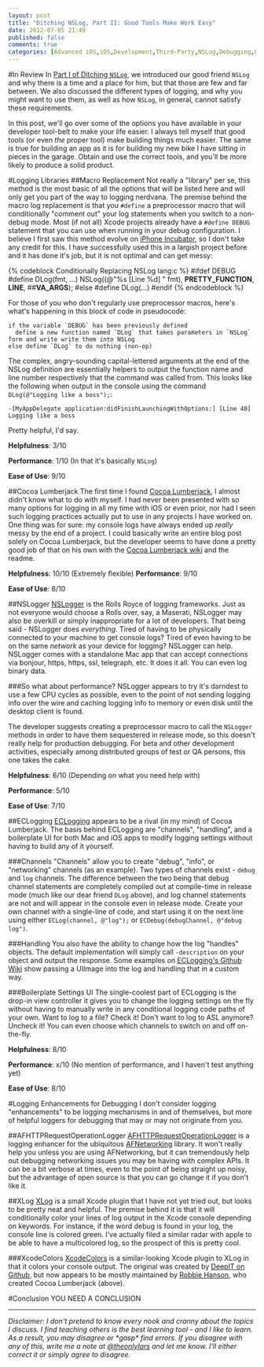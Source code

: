 ```yaml
---
layout: post
title: "Ditching NSLog, Part II: Good Tools Make Work Easy"
date: 2012-07-05 21:49
published: false
comments: true
categories: [Advanced iOS,iOS,Development,Third-Party,NSLog,Debugging,Logging]
---
```

#In Review
In [Part I of Ditching `NSLog`](/blog/2012/07/02/ditching-nslog-advanced-ios-logging-part-1/), we introduced our good friend `NSLog` and why there is a time and a place for him, but that those are few and far between.  We also discussed the different types of logging, and why you might want to use them, as well as how `NSLog`, in general, cannot satisfy these requirements.

In this post, we'll go over some of the options you have available in your developer tool-belt to make your life easier. I always tell myself that good tools (or even _the_ proper tool) make building things much easier.  The same is true for building an app as it is for building my new bike I have sitting in pieces in the garage. Obtain and use the correct tools, and you'll be more likely to produce a solid product.

#Logging Libraries
##Macro Replacement
Not really a "library" per se, this method is the most basic of all the options that will be listed here and will only get you part of the way to logging nerdvana. <!-- more --> The premise behind the macro log replacement is that you `#define` a preprocessor macro that will conditionally "comment out" your log statements when you switch to a non-debug mode.  Most (if not all) Xcode projects already have a `#define DEBUG` statement that you can use when running in your debug configuration. I believe I first saw this method evolve on [iPhone Incubator](http://iPhoneIncubator.com/blog/debugging/the-evolution-of-a-replacement-for-nslog), so I don't take any credit for this.  I have successfully used this in a largish project before and it has done it's job, but it is not optimal and can get messy:

{% codeblock Conditionally Replacing NSLog lang:c %}
#ifdef DEBUG
  #define DLog(fmt, ...) NSLog((@"%s [Line %d] " fmt), __PRETTY_FUNCTION__, __LINE__, ##__VA_ARGS__);
#else
  #define DLog(...)
#endif
{% endcodeblock %}

For those of you who don't regularly use preprocessor macros, here's what's happening in this block of code in pseudocode:
```
if the variable `DEBUG` has been previously defined
  define a new function named `DLog` that takes parameters in `NSLog` form and write write them into NSLog
else define `DLog` to do nothing (non-op)
```

The complex, angry-sounding capital-lettered arguments at the end of the NSLog definition are essentially helpers to output the function name and line number respectively that the command was called from.  This looks like the following when output in the console using the command `DLog(@"Logging like a boss");`:

`-[MyAppDelegate application:didFinishLaunchingWithOptions:] [Line 40] Logging like a boss`

Pretty helpful, I'd say.

__Helpfulness__: 3/10

__Performance__: 1/10 (In that it's basically `NSLog`)

__Ease of Use__: 9/10

##Cocoa Lumberjack
The first time I found [Cocoa Lumberjack](https://github.com/robbiehanson/CocoaLumberjack/), I almost didn't know what to do with myself.  I had never been presented with so many options for logging in all my time with iOS or even prior, nor had I seen such logging practices actually put to use in any projects I have worked on. One thing was for sure: my console logs have always ended up _really_ messy by the end of a project. I could basically write an entire blog post solely on Cocoa Lumberjack, but the developer seems to have done a pretty good job of that on his own with the [Cocoa Lumberjack wiki](https://github.com/robbiehanson/CocoaLumberjack/wiki) and the readme.

__Helpfulness__: 10/10 (Extremely flexible)
__Performance__: 9/10

__Ease of Use__: 8/10

##NSLogger
[NSLogger](https://github.com/fpillet/NSLogger) is the Rolls Royce of logging frameworks. Just as not everyone would choose a Rolls over, say, a Maserati, NSLogger may also be overkill or simply inappropriate for a lot of developers. That being said - NSLogger does _everything_.  Tired of having to be physically connected to your machine to get console logs?  Tired of even having to be on the same _network_ as your device for logging?  NSLogger can help.  NSLogger comes with a standalone Mac app that can accept connections via bonjour, https, https, ssl, telegraph, etc.  It does it all.  You can even log binary data.

###So what about performance?
NSLogger appears to try it's darndest to use a few CPU cycles as possible, even to the point of not sending logging info over the wire and caching logging info to memory or even disk until the desktop client is found.

The developer suggests creating a preprocessor macro to call the `NSLogger` methods in order to have them sequestered in release mode, so this doesn't really help for production debugging. For beta and other development activities, especially among distributed groups of test or QA persons, this one takes the cake.

__Helpfulness__: 6/10 (Depending on what you need help with)

__Performance__: 5/10

__Ease of Use__: 7/10

<!-- ##[JRLog](https://github.com/rentzsch/JRLog) -->
<!-- ##[HOLog](https://github.com/holtwick/HOLog) -->
<!-- ##[OCLog](https://github.com/shadowphoenix/OCLog) -->
##ECLogging
[ECLogging](https://github.com/elegantchaos/ECLogging) appears to be a rival (in my mind) of Cocoa Lumberjack. The basis behind ECLogging are "channels", "handling", and a boilerplate UI for both Mac and iOS apps to modify logging settings without having to build any of it yourself.

###Channels
"Channels" allow you to create "debug", "info", or "networking" channels (as an example).  Two types of channels exist - `debug` and `log` channels. The difference between the two being that debug channel statements are completely compiled out at compile-time in release mode (much like our dear friend `DLog` above), and log channel statements are not and will appear in the console even in release mode. Create your own channel with a single-line of code, and start using it on the next line using either `ECLog(channel, @"log");` or `ECDebug(debugChannel, @"debug log")`.

###Handling
You also have the ability to change how the log "handles" objects. The default implementation will simply call `-description` on your object and output the response. Some examples on [ECLogging's Github Wiki](https://github.com/elegantchaos/ECLogging/wiki) show passing a UIImage into the log and handling that in a custom way.

###Boilerplate Settings UI
The single-coolest part of ECLogging is the drop-in view controller it gives you to change the logging settings on the fly without having to manually write in any conditional logging code paths of your own.  Want to log to a file? Check it! Don't want to log to ASL anymore? Uncheck it! You can even choose which channels to switch on and off on-the-fly.

__Helpfulness__: 8/10

__Performance__: x/10 (No mention of performance, and I haven't test anything yet)

__Ease of Use__: 8/10

#Logging Enhancements for Debugging
I don't consider logging "enhancements" to be logging mechanisms in and of themselves, but more of helpful loggers for debugging that may or may not originate from you.

##AFHTTPRequestOperationLogger
[AFHTTPRequestOperationLogger](https://github.com/AFNetworking/AFHTTPRequestOperationLogger) is a logging enhancer for the ubiquitous [AFNetworking](https://github.com/AFNetworking/AFNetworking) library. It won't really help you unless you are using AFNetworking, but it can tremendously help out debugging networking issues you may be having with complex APIs.  It can be a bit verbose at times, even to the point of being straight up noisy, but the advantage of open source is that you can go change it if you don't like it.

<!-- ##[TouchLogging](https://github.com/TouchCode/TouchLogging) -->
##XLog
[XLog](https://github.com/Maxwin-z/XLog) is a small Xcode plugin that I have not yet tried out, but looks to be pretty neat and helpful.  The premise behind it is that it will conditionally color your lines of log output in the Xcode console depending on keywords.  For instance, if the word debug is found in your log, the console line is colored green.  I've actually filed a similar radar with apple to be able to have a multicolored log, so the prospect of this is pretty cool.

###XcodeColors
[XcodeColors](https://github.com/robbiehanson/XcodeColors) is a similar-looking Xcode plugin to XLog in that it colors your console output. The original was created by [DeepIT on Github](https://github.com/DeepIT), but now appears to be mostly maintained by [Robbie Hanson](https://github.com/robbiehanson), who created Cocoa Lumberjack (above).

#Conclusion
YOU NEED A CONCLUSION

***

_Disclaimer:_
_I don't pretend to know every nook and cranny about the topics I discuss.  I find teaching others is the best learning tool - and I like to learn.  As a result, you may disagree or \*gasp\* find errors.  If you disagree with any of this, write me a note at [@theonlylars](https://twitter.com/theonlylars) and let me know. I'll either correct it or simply agree to disagree._